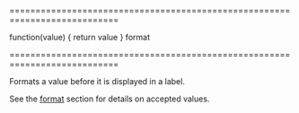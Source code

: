 <!--**
/*-------------------------------------------
    Auto-generated file. Do not modify.
-------------------------------------------

**-->
===========================================================================
<!--default-->function(value) { return value }<!--/default-->
<!--type-->format<!--/type-->
===========================================================================

<!--shortDescription-->
Formats a value before it is displayed in a label.
<!--/shortDescription-->

<!--fullDescription-->
See the [format](/Documentation/ApiReference/Common/Object_Structures/format/) section for details on accepted values. 
<!--/fullDescription-->